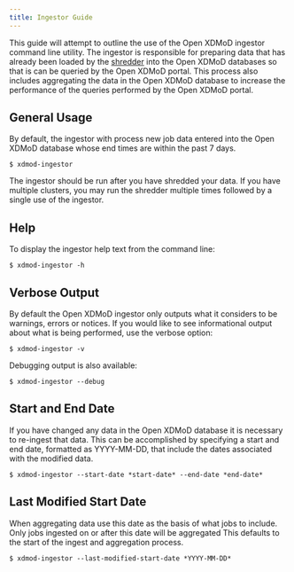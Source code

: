 ```yaml
---
title: Ingestor Guide
---
```


This guide will attempt to outline the use of the Open XDMoD ingestor
command line utility.  The ingestor is responsible for preparing data
that has already been loaded by the [shredder](shredder.html) into the
Open XDMoD databases so that is can be queried by the Open XDMoD portal.
This process also includes aggregating the data in the Open XDMoD
database to increase the performance of the queries performed by the
Open XDMoD portal.

General Usage
-------------

By default, the ingestor with process new job data entered into the
Open XDMoD database whose end times are within the past 7 days.

    $ xdmod-ingestor

The ingestor should be run after you have shredded your data.  If you
have multiple clusters, you may run the shredder multiple times followed
by a single use of the ingestor.

Help
----

To display the ingestor help text from the command line:

    $ xdmod-ingestor -h

Verbose Output
--------------

By default the Open XDMoD ingestor only outputs what it considers to be
warnings, errors or notices. If you would like to see informational
output about what is being performed, use the verbose option:

    $ xdmod-ingestor -v

Debugging output is also available:

    $ xdmod-ingestor --debug

Start and End Date
------------------

If you have changed any data in the Open XDMoD database it is necessary
to re-ingest that data.  This can be accomplished by specifying a start
and end date, formatted as YYYY-MM-DD,  that include the dates
associated with the modified data.

    $ xdmod-ingestor --start-date *start-date* --end-date *end-date*


Last Modified Start Date
------------------

When aggregating data use this date as the basis of what jobs to include.
Only jobs ingested on or after this date will be aggregated
This defaults to the start of the ingest and aggregation process.

    $ xdmod-ingestor --last-modified-start-date *YYYY-MM-DD*
